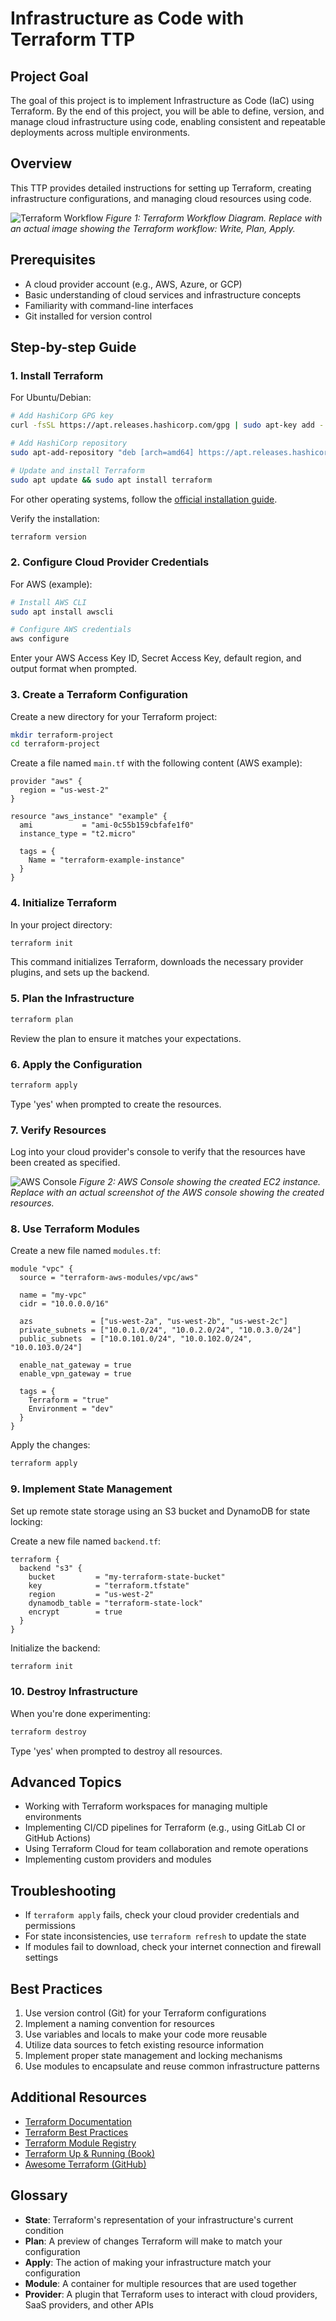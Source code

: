 # Infrastructure as Code with Terraform TTP

## Project Goal
The goal of this project is to implement Infrastructure as Code (IaC) using Terraform. By the end of this project, you will be able to define, version, and manage cloud infrastructure using code, enabling consistent and repeatable deployments across multiple environments.

## Overview
This TTP provides detailed instructions for setting up Terraform, creating infrastructure configurations, and managing cloud resources using code.

![Terraform Workflow](https://example.com/path/to/terraform_workflow.png)
*Figure 1: Terraform Workflow Diagram. Replace with an actual image showing the Terraform workflow: Write, Plan, Apply.*

## Prerequisites
- A cloud provider account (e.g., AWS, Azure, or GCP)
- Basic understanding of cloud services and infrastructure concepts
- Familiarity with command-line interfaces
- Git installed for version control

## Step-by-step Guide

### 1. Install Terraform

For Ubuntu/Debian:

```bash
# Add HashiCorp GPG key
curl -fsSL https://apt.releases.hashicorp.com/gpg | sudo apt-key add -

# Add HashiCorp repository
sudo apt-add-repository "deb [arch=amd64] https://apt.releases.hashicorp.com $(lsb_release -cs) main"

# Update and install Terraform
sudo apt update && sudo apt install terraform
```

For other operating systems, follow the [official installation guide](https://learn.hashicorp.com/tutorials/terraform/install-cli).

Verify the installation:

```bash
terraform version
```

### 2. Configure Cloud Provider Credentials

For AWS (example):

```bash
# Install AWS CLI
sudo apt install awscli

# Configure AWS credentials
aws configure
```

Enter your AWS Access Key ID, Secret Access Key, default region, and output format when prompted.

### 3. Create a Terraform Configuration

Create a new directory for your Terraform project:

```bash
mkdir terraform-project
cd terraform-project
```

Create a file named `main.tf` with the following content (AWS example):

```hcl
provider "aws" {
  region = "us-west-2"
}

resource "aws_instance" "example" {
  ami           = "ami-0c55b159cbfafe1f0"
  instance_type = "t2.micro"

  tags = {
    Name = "terraform-example-instance"
  }
}
```

### 4. Initialize Terraform

In your project directory:

```bash
terraform init
```

This command initializes Terraform, downloads the necessary provider plugins, and sets up the backend.

### 5. Plan the Infrastructure

```bash
terraform plan
```

Review the plan to ensure it matches your expectations.

### 6. Apply the Configuration

```bash
terraform apply
```

Type 'yes' when prompted to create the resources.

### 7. Verify Resources

Log into your cloud provider's console to verify that the resources have been created as specified.

![AWS Console](https://example.com/path/to/aws_console.png)
*Figure 2: AWS Console showing the created EC2 instance. Replace with an actual screenshot of the AWS console showing the created resources.*

### 8. Use Terraform Modules

Create a new file named `modules.tf`:

```hcl
module "vpc" {
  source = "terraform-aws-modules/vpc/aws"

  name = "my-vpc"
  cidr = "10.0.0.0/16"

  azs             = ["us-west-2a", "us-west-2b", "us-west-2c"]
  private_subnets = ["10.0.1.0/24", "10.0.2.0/24", "10.0.3.0/24"]
  public_subnets  = ["10.0.101.0/24", "10.0.102.0/24", "10.0.103.0/24"]

  enable_nat_gateway = true
  enable_vpn_gateway = true

  tags = {
    Terraform = "true"
    Environment = "dev"
  }
}
```

Apply the changes:

```bash
terraform apply
```

### 9. Implement State Management

Set up remote state storage using an S3 bucket and DynamoDB for state locking:

Create a new file named `backend.tf`:

```hcl
terraform {
  backend "s3" {
    bucket         = "my-terraform-state-bucket"
    key            = "terraform.tfstate"
    region         = "us-west-2"
    dynamodb_table = "terraform-state-lock"
    encrypt        = true
  }
}
```

Initialize the backend:

```bash
terraform init
```

### 10. Destroy Infrastructure

When you're done experimenting:

```bash
terraform destroy
```

Type 'yes' when prompted to destroy all resources.

## Advanced Topics

- Working with Terraform workspaces for managing multiple environments
- Implementing CI/CD pipelines for Terraform (e.g., using GitLab CI or GitHub Actions)
- Using Terraform Cloud for team collaboration and remote operations
- Implementing custom providers and modules

## Troubleshooting

- If `terraform apply` fails, check your cloud provider credentials and permissions
- For state inconsistencies, use `terraform refresh` to update the state
- If modules fail to download, check your internet connection and firewall settings

## Best Practices

1. Use version control (Git) for your Terraform configurations
2. Implement a naming convention for resources
3. Use variables and locals to make your code more reusable
4. Utilize data sources to fetch existing resource information
5. Implement proper state management and locking mechanisms
6. Use modules to encapsulate and reuse common infrastructure patterns

## Additional Resources

- [Terraform Documentation](https://www.terraform.io/docs/index.html)
- [Terraform Best Practices](https://www.terraform-best-practices.com/)
- [Terraform Module Registry](https://registry.terraform.io/)
- [Terraform Up & Running (Book)](https://www.oreilly.com/library/view/terraform-up/9781492046899/)
- [Awesome Terraform (GitHub)](https://github.com/shuaibiyy/awesome-terraform)

## Glossary

- **State**: Terraform's representation of your infrastructure's current condition
- **Plan**: A preview of changes Terraform will make to match your configuration
- **Apply**: The action of making your infrastructure match your configuration
- **Module**: A container for multiple resources that are used together
- **Provider**: A plugin that Terraform uses to interact with cloud providers, SaaS providers, and other APIs

